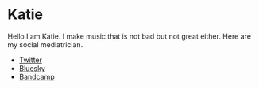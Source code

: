 # Katie
Hello I am Katie. I make music that is not bad but not great either. Here are my social mediatrician.

- [Twitter](https://x.com/kittycatstrophe)
- [Bluesky](https://bsky.app/profile/seabunny.online)
- [Bandcamp](https://seabunnyrec.bandcamp.com/)
